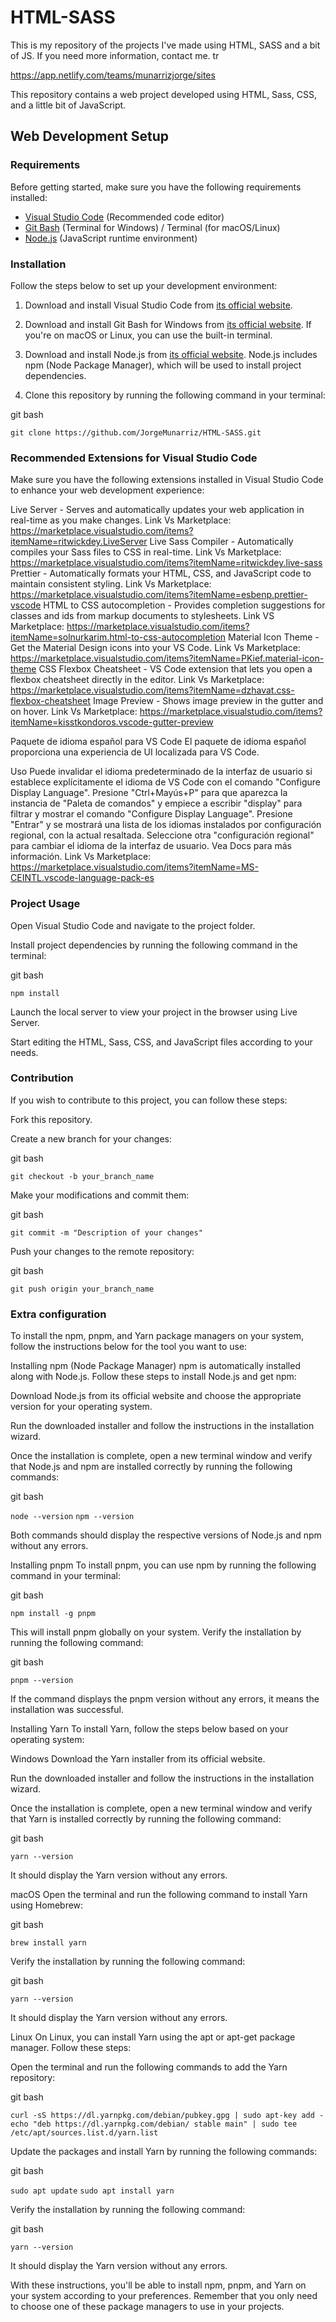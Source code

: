 # HTML-SASS
This is my repository of the projects I've made using HTML, SASS and a bit of JS. If you need more information, contact me.
tr

https://app.netlify.com/teams/munarrizjorge/sites


This repository contains a web project developed using HTML, Sass, CSS, and a little bit of JavaScript.

## Web Development Setup

### Requirements

Before getting started, make sure you have the following requirements installed:

- [Visual Studio Code](https://code.visualstudio.com/) (Recommended code editor)
- [Git Bash](https://gitforwindows.org/) (Terminal for Windows) / Terminal (for macOS/Linux)
- [Node.js](https://nodejs.org/) (JavaScript runtime environment)

### Installation

Follow the steps below to set up your development environment:

1. Download and install Visual Studio Code from [its official website](https://code.visualstudio.com/).

2. Download and install Git Bash for Windows from [its official website](https://gitforwindows.org/). If you're on macOS or Linux, you can use the built-in terminal.

3. Download and install Node.js from [its official website](https://nodejs.org/). Node.js includes npm (Node Package Manager), which will be used to install project dependencies.

4. Clone this repository by running the following command in your terminal:

git bash

`git clone https://github.com/JorgeMunarriz/HTML-SASS.git`

### Recommended Extensions for Visual Studio Code
Make sure you have the following extensions installed in Visual Studio Code to enhance your web development experience:

Live Server - Serves and automatically updates your web application in real-time as you make changes. Link Vs Marketplace: https://marketplace.visualstudio.com/items?itemName=ritwickdey.LiveServer
Live Sass Compiler - Automatically compiles your Sass files to CSS in real-time. Link Vs Marketplace: https://marketplace.visualstudio.com/items?itemName=ritwickdey.live-sass
Prettier - Automatically formats your HTML, CSS, and JavaScript code to maintain consistent styling. Link Vs Marketplace: https://marketplace.visualstudio.com/items?itemName=esbenp.prettier-vscode
HTML to CSS autocompletion - Provides completion suggestions for classes and ids from markup documents to stylesheets. Link VS Marketplace: https://marketplace.visualstudio.com/items?itemName=solnurkarim.html-to-css-autocompletion
Material Icon Theme - Get the Material Design icons into your VS Code. Link Vs Marketplace: https://marketplace.visualstudio.com/items?itemName=PKief.material-icon-theme
CSS Flexbox Cheatsheet - VS Code extension that lets you open a flexbox cheatsheet directly in the editor. Link Vs Marketplace: https://marketplace.visualstudio.com/items?itemName=dzhavat.css-flexbox-cheatsheet
Image Preview - Shows image preview in the gutter and on hover. Link Vs Marketplace: https://marketplace.visualstudio.com/items?itemName=kisstkondoros.vscode-gutter-preview

Paquete de idioma español para VS Code
El paquete de idioma español proporciona una experiencia de UI localizada para VS Code.

Uso
Puede invalidar el idioma predeterminado de la interfaz de usuario si establece explícitamente el idioma de VS Code con el comando "Configure Display Language". Presione "Ctrl+Mayús+P" para que aparezca la instancia de "Paleta de comandos" y empiece a escribir "display" para filtrar y mostrar el comando "Configure Display Language". Presione "Entrar" y se mostrará una lista de los idiomas instalados por configuración regional, con la actual resaltada. Seleccione otra "configuración regional" para cambiar el idioma de la interfaz de usuario. Vea Docs para más información. Link Vs Marketplace:  https://marketplace.visualstudio.com/items?itemName=MS-CEINTL.vscode-language-pack-es

### Project Usage
Open Visual Studio Code and navigate to the project folder.

Install project dependencies by running the following command in the terminal:

 git bash

`npm install`

Launch the local server to view your project in the browser using Live Server.

Start editing the HTML, Sass, CSS, and JavaScript files according to your needs.

### Contribution
If you wish to contribute to this project, you can follow these steps:

Fork this repository.

Create a new branch for your changes:

git bash

`git checkout -b your_branch_name`

Make your modifications and commit them:

git bash

`git commit -m "Description of your changes"`

Push your changes to the remote repository:

git bash

`git push origin your_branch_name`


### Extra configuration
To install the npm, pnpm, and Yarn package managers on your system, follow the instructions below for the tool you want to use:

Installing npm (Node Package Manager)
npm is automatically installed along with Node.js. Follow these steps to install Node.js and get npm:

Download Node.js from its official website and choose the appropriate version for your operating system.

Run the downloaded installer and follow the instructions in the installation wizard.

Once the installation is complete, open a new terminal window and verify that Node.js and npm are installed correctly by running the following commands:

git bash

`node --version`
`npm --version`

Both commands should display the respective versions of Node.js and npm without any errors.

Installing pnpm
To install pnpm, you can use npm by running the following command in your terminal:

git bash

`npm install -g pnpm`

This will install pnpm globally on your system. Verify the installation by running the following command:

git bash

`pnpm --version`

If the command displays the pnpm version without any errors, it means the installation was successful.

Installing Yarn
To install Yarn, follow the steps below based on your operating system:

Windows
Download the Yarn installer from its official website.

Run the downloaded installer and follow the instructions in the installation wizard.

Once the installation is complete, open a new terminal window and verify that Yarn is installed correctly by running the following command:

git bash

`yarn --version`

It should display the Yarn version without any errors.

macOS
Open the terminal and run the following command to install Yarn using Homebrew:

git bash

`brew install yarn`

Verify the installation by running the following command:

git bash

`yarn --version`

It should display the Yarn version without any errors.

Linux
On Linux, you can install Yarn using the apt or apt-get package manager. Follow these steps:

Open the terminal and run the following commands to add the Yarn repository:

git bash

`curl -sS https://dl.yarnpkg.com/debian/pubkey.gpg | sudo apt-key add -`
`echo "deb https://dl.yarnpkg.com/debian/ stable main" | sudo tee /etc/apt/sources.list.d/yarn.list`

Update the packages and install Yarn by running the following commands:

git bash

`sudo apt update`
`sudo apt install yarn`

Verify the installation by running the following command:

git bash

`yarn --version`

It should display the Yarn version without any errors.

With these instructions, you'll be able to install npm, pnpm, and Yarn on your system according to your preferences. Remember that you only need to choose one of these package managers to use in your projects.